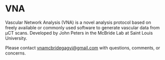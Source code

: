 # VNA

Vascular Network Analysis (VNA) is a novel analysis protocol based on freely available or commonly used software to generate vascular data from μCT scans. Developed by John Peters in the McBride Lab at Saint Louis University.

Please contact vnamcbridegagyi@gmail.com with questions, comments, or concerns.
